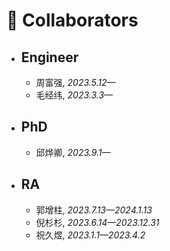 # 🤝 Collaborators

- ## Engineer
    - 周富强, *2023.5.12—*
    - 毛经纬, *2023.3.3—*

- ## PhD
    - 邱烨卿, *2023.9.1—*

- ## RA
    - 郭增柱, *2023.7.13—2024.1.13*
    - 倪杉杉, *2023.6.14—2023.12.31*
    - 祝久煜, *2023.1.1—2023.4.2*